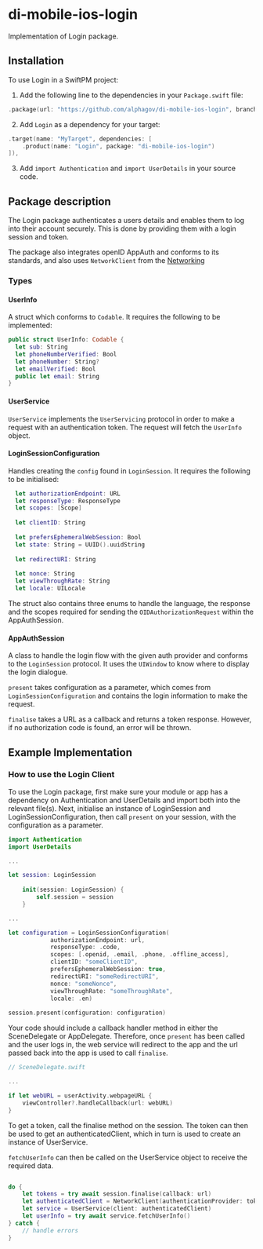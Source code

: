 # di-mobile-ios-login

Implementation of Login package.

## Installation

To use Login in a SwiftPM project:

1. Add the following line to the dependencies in your `Package.swift` file:

```swift
.package(url: "https://github.com/alphagov/di-mobile-ios-login", branch: "main"),
```

2. Add `Login` as a dependency for your target:

```swift
.target(name: "MyTarget", dependencies: [
    .product(name: "Login", package: "di-mobile-ios-login")
]),
```

3. Add `import Authentication` and `import UserDetails` in your source code.

## Package description

The Login package authenticates a users details and enables them to log into their account securely. This is done by providing them with a login session and token.

The package also integrates openID AppAuth and conforms to its standards, and also uses `NetworkClient` from the [Networking](https://github.com/alphagov/di-mobile-ios-networking)

### Types

#### UserInfo

A struct which conforms to `Codable`. It requires the following to be implemented:

```swift
public struct UserInfo: Codable {
  let sub: String
  let phoneNumberVerified: Bool
  let phoneNumber: String?
  let emailVerified: Bool
  public let email: String
}
```

#### UserService

`UserService` implements the `UserServicing` protocol in order to make a request with an authentication token. The request will fetch the `UserInfo` object.

#### LoginSessionConfiguration

Handles creating the `config` found in `LoginSession`. It requires the following to be initialised:

```swift
  let authorizationEndpoint: URL
  let responseType: ResponseType
  let scopes: [Scope]
   
  let clientID: String
   
  let prefersEphemeralWebSession: Bool
  let state: String = UUID().uuidString
   
  let redirectURI: String
   
  let nonce: String
  let viewThroughRate: String
  let locale: UILocale
```

The struct also contains three enums to handle the language, the response and the scopes required for sending the `OIDAuthorizationRequest` within the AppAuthSession. 

#### AppAuthSession

A class to handle the login flow with the given auth provider and conforms to the `LoginSession` protocol. It uses the `UIWindow` to know where to display the login dialogue.

`present` takes configuration as a parameter, which comes from `LoginSessionConfiguration` and contains the login information to make the request. 

`finalise` takes a URL as a callback and returns a token response. However, if no authorization code is found, an error will be thrown.

## Example Implementation

### How to use the Login Client

To use the Login package, first make sure your module or app has a dependency on Authentication and UserDetails and import both into the relevant file(s). Next, initialise an instance of LoginSession and LoginSessionConfiguration, then call `present` on your session, with the configuration as a parameter.

```swift
import Authentication
import UserDetails

...

let session: LoginSession
    
    init(session: LoginSession) {
        self.session = session
    }

...

let configuration = LoginSessionConfiguration(
            authorizationEndpoint: url,
            responseType: .code,
            scopes: [.openid, .email, .phone, .offline_access],
            clientID: "someClientID",
            prefersEphemeralWebSession: true,
            redirectURI: "someRedirectURI",
            nonce: "someNonce",
            viewThroughRate: "someThroughRate",
            locale: .en)
            
session.present(configuration: configuration)

```

Your code should include a callback handler method in either the SceneDelegate or AppDelegate. Therefore, once `present` has been called and the user logs in, the web service will redirect to the app and the url passed back into the app is used to call `finalise`.

```swift
// SceneDelegate.swift

...

if let webURL = userActivity.webpageURL {
    viewController?.handleCallback(url: webURL)
}

```

To get a token, call the finalise method on the session. The token can then be used to get an authenticatedClient, which in turn is used to create an instance of UserService.

`fetchUserInfo` can then be called on the UserService object to receive the required data.

```swift

do {
    let tokens = try await session.finalise(callback: url)
    let authenticatedClient = NetworkClient(authenticationProvider: tokens)
    let service = UserService(client: authenticatedClient)
    let userInfo = try await service.fetchUserInfo()
} catch {
    // handle errors
}
                
```
